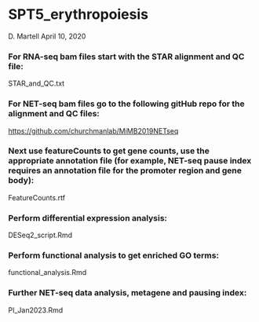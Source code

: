 # SPT5_erythropoiesis

D. Martell
April 10, 2020

### For RNA-seq bam files start with the STAR alignment and QC file:

STAR_and_QC.txt

### For NET-seq bam files go to the following gitHub repo for the alignment and QC files:

https://github.com/churchmanlab/MiMB2019NETseq

### Next use featureCounts to get gene counts, use the appropriate annotation file (for example, NET-seq pause index requires an annotation file for the promoter region and gene body):

FeatureCounts.rtf

### Perform differential expression analysis:

DESeq2_script.Rmd

### Perform functional analysis to get enriched GO terms:

functional_analysis.Rmd

### Further NET-seq data analysis, metagene and pausing index:

PI_Jan2023.Rmd
